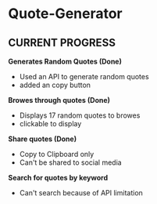 # Quote-Generator

## CURRENT PROGRESS 

**Generates Random Quotes (Done)**
* Used an API to generate random quotes
* added an copy button

**Browes through quotes (Done)**
* Displays 17 random quotes to browes
* clickable to display

**Share quotes (Done)**
* Copy to Clipboard only
* Can't be shared to social media

**Search for quotes by keyword**
* Can't search because of API limitation
